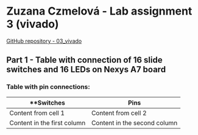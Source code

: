 # Zuzana Czmelová - Lab assignment 3 (vivado)

[GitHub repository - 03_vivado](https://github.com/Zuzanaczm/Digital-electronics-1/tree/main/Labs/03-vivado)

## Part 1 - Table with connection of 16 slide switches and 16 LEDs on Nexys A7 board


### Table with pin connections:

**Switches | Pins
------------ | -------------
Content from cell 1 | Content from cell 2
Content in the first column | Content in the second column

